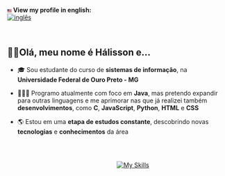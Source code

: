 <p align = "left">
  <strong> <img src = "images\us.png" width = 2.0% height = 2.0% > View my profile in english: </strong>
<br>
  <a href = "https://github.com/HalissonPiov/HalissonPiov">
    <img src = "https://img.shields.io/badge/English-Click%20here-white.svg" alt = "inglês" /> 
  </a>
</p>

<br>

## ✌🏻Olá, meu nome é Hálisson e...

- 🎓 Sou estudante do curso de **sistemas de informação**, na **Universidade Federal de Ouro Preto - MG**

- 🧑🏻‍💻 Programo atualmente com foco em **Java**, mas pretendo expandir para outras linguagens e me aprimorar nas que já realizei também **desenvolvimentos**, como **C**, **JavaScript**, **Python**, **HTML** e **CSS**

- 🌎 Estou em uma **etapa de estudos constante**, descobrindo novas **tecnologias** e **conhecimentos** da área
<br>

##
&emsp;&emsp;&emsp;&emsp;&emsp;&emsp;&emsp;&emsp;&emsp;&emsp;&emsp;&emsp;&emsp;&emsp;&emsp;&emsp;&emsp;&emsp;[![My Skills](https://skillicons.dev/icons?i=git,html,css,python,c,javascript,java)](https://skillicons.dev)
